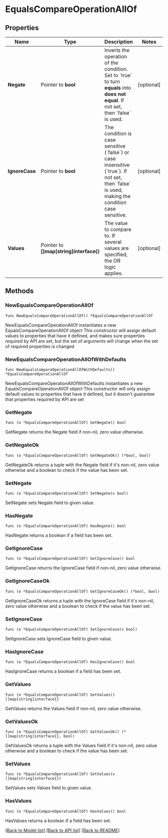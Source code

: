 # EqualsCompareOperationAllOf

## Properties

Name | Type | Description | Notes
------------ | ------------- | ------------- | -------------
**Negate** | Pointer to **bool** | Inverts the operation of the condition. Set to &#x60;true&#x60; to turn **equals** into **does not equal**.    If not set, then &#x60;false&#x60; is used. | [optional] 
**IgnoreCase** | Pointer to **bool** | The condition is case sensitive (&#x60;false&#x60;) or case insensitive (&#x60;true&#x60;).   If not set, then &#x60;false&#x60; is used, making the condition case sensitive. | [optional] 
**Values** | Pointer to **[]map[string]interface{}** | The value to compare to.   If several values are specified, the OR logic applies. | [optional] 

## Methods

### NewEqualsCompareOperationAllOf

`func NewEqualsCompareOperationAllOf() *EqualsCompareOperationAllOf`

NewEqualsCompareOperationAllOf instantiates a new EqualsCompareOperationAllOf object
This constructor will assign default values to properties that have it defined,
and makes sure properties required by API are set, but the set of arguments
will change when the set of required properties is changed

### NewEqualsCompareOperationAllOfWithDefaults

`func NewEqualsCompareOperationAllOfWithDefaults() *EqualsCompareOperationAllOf`

NewEqualsCompareOperationAllOfWithDefaults instantiates a new EqualsCompareOperationAllOf object
This constructor will only assign default values to properties that have it defined,
but it doesn't guarantee that properties required by API are set

### GetNegate

`func (o *EqualsCompareOperationAllOf) GetNegate() bool`

GetNegate returns the Negate field if non-nil, zero value otherwise.

### GetNegateOk

`func (o *EqualsCompareOperationAllOf) GetNegateOk() (*bool, bool)`

GetNegateOk returns a tuple with the Negate field if it's non-nil, zero value otherwise
and a boolean to check if the value has been set.

### SetNegate

`func (o *EqualsCompareOperationAllOf) SetNegate(v bool)`

SetNegate sets Negate field to given value.

### HasNegate

`func (o *EqualsCompareOperationAllOf) HasNegate() bool`

HasNegate returns a boolean if a field has been set.

### GetIgnoreCase

`func (o *EqualsCompareOperationAllOf) GetIgnoreCase() bool`

GetIgnoreCase returns the IgnoreCase field if non-nil, zero value otherwise.

### GetIgnoreCaseOk

`func (o *EqualsCompareOperationAllOf) GetIgnoreCaseOk() (*bool, bool)`

GetIgnoreCaseOk returns a tuple with the IgnoreCase field if it's non-nil, zero value otherwise
and a boolean to check if the value has been set.

### SetIgnoreCase

`func (o *EqualsCompareOperationAllOf) SetIgnoreCase(v bool)`

SetIgnoreCase sets IgnoreCase field to given value.

### HasIgnoreCase

`func (o *EqualsCompareOperationAllOf) HasIgnoreCase() bool`

HasIgnoreCase returns a boolean if a field has been set.

### GetValues

`func (o *EqualsCompareOperationAllOf) GetValues() []map[string]interface{}`

GetValues returns the Values field if non-nil, zero value otherwise.

### GetValuesOk

`func (o *EqualsCompareOperationAllOf) GetValuesOk() (*[]map[string]interface{}, bool)`

GetValuesOk returns a tuple with the Values field if it's non-nil, zero value otherwise
and a boolean to check if the value has been set.

### SetValues

`func (o *EqualsCompareOperationAllOf) SetValues(v []map[string]interface{})`

SetValues sets Values field to given value.

### HasValues

`func (o *EqualsCompareOperationAllOf) HasValues() bool`

HasValues returns a boolean if a field has been set.


[[Back to Model list]](../README.md#documentation-for-models) [[Back to API list]](../README.md#documentation-for-api-endpoints) [[Back to README]](../README.md)


